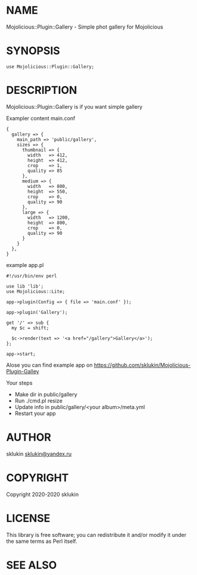 # NAME

Mojolicious::Plugin::Gallery - Simple phot gallery for Mojolicious

# SYNOPSIS

    use Mojolicious::Plugin::Gallery;

# DESCRIPTION

Mojolicious::Plugin::Gallery is if you want simple gallery

Exampler content main.conf

    {
      gallery => {
        main_path => 'public/gallery',
        sizes => {
          thumbnail => {
            width   => 412,
            height  => 412,
            crop    => 1,
            quality => 85
          },
          medium => {
            width   => 800,
            height  => 550,
            crop    => 0,
            quality => 90
          },
          large => {
            width   => 1200,
            height  => 800,
            crop    => 0,
            quality => 90
          }
        }
      },
    }

example app.pl

    #!/usr/bin/env perl

    use lib 'lib';
    use Mojolicious::Lite;

    app->plugin(Config => { file => 'main.conf' });

    app->plugin('Gallery');

    get '/' => sub {
      my $c = shift;

      $c->render(text => '<a href="/gallery">Gallery</a>');
    };

    app->start;

Alose you can find example app on https://github.com/sklukin/Mojolicious-Plugin-Galley

Your steps
  - Make dir in public/gallery
  - Run ./cmd.pl resize
  - Update info in public/gallery/&lt;your album>/meta.yml
  - Restart your app

# AUTHOR

sklukin <sklukin@yandex.ru>

# COPYRIGHT

Copyright 2020-2020 sklukin

# LICENSE

This library is free software; you can redistribute it and/or modify
it under the same terms as Perl itself.

# SEE ALSO
